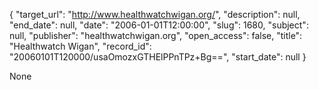 {
  "target_url": "http://www.healthwatchwigan.org/", 
  "description": null, 
  "end_date": null, 
  "date": "2006-01-01T12:00:00", 
  "slug": 1680, 
  "subject": null, 
  "publisher": "healthwatchwigan.org", 
  "open_access": false, 
  "title": "Healthwatch Wigan", 
  "record_id": "20060101T120000/usaOmozxGTHElPPnTPz+Bg==", 
  "start_date": null
}

None